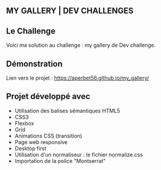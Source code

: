 ## MY GALLERY | DEV CHALLENGES

## Le Challenge

Voici ma solution au challenge : my gallery de Dev challenge.

## Démonstration

Lien vers le projet : https://aperbet56.github.io/my_gallery/

## Projet développé avec

- Utilisation des balises sémantiques HTML5
- CSS3
- Flexbox
- Grid
- Animations CSS (transition)
- Page web responsive
- Desktop first
- Utilisation d'un normaliseur : le fichier normalize.css
- Importation de la police "Montserrat"

